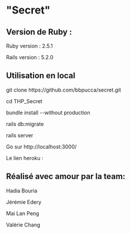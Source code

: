 
<h1>"Secret"</h1>


<h2>Version de Ruby :</h2>
Ruby version : 2.5.1

Rails version : 5.2.0

<h2>Utilisation en local</h2>
<p>git clone https://github.com/bbpucca/secret.git

cd THP_Secret

bundle install --without production

rails db:migrate


rails server

Go sur http://localhost:3000/

Le lien heroku : 


<h2>Réalisé avec amour par la team:</h2>
<p>
<p>Hadia Bouria
<p>Jérémie Edery
<p>Mai Lan Peng
<p>Valérie Chang
